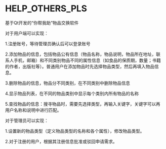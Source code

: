 # HELP_OTHERS_PLS
基于Qt开发的“你帮我助”物品交换软件

对于用户端可以实现：

1.注册账号，等待管理员确认后可以登录账号

2.添加物品的信息，包括物品公有信息（物品名称，物品说明，物品所在地址，联系人手机，邮箱）和不同类别物品不同的属性信息（如食品的保质期，数量；书籍的作者，出版社等）。普通用户在添加物品时先选择物品类型，然后再填入物品信息。

3.删除物品的信息，物品分不同类别，在不同类别中删除物品信息

4.显示物品列表，在不同的物品类别中显示每个类别内所有物品的名称

5.查找物品的信息：搜寻物品时，需要先选择类型，再输入关键字，关键字可以再用户名称和说明中进行匹配。

对于管理员可以实现：

1.设置新的物品类型（定义物品类型的名称和各个属性），修改物品类型。

2.对于注册的用户，根据其注册信息批准或驳回申请需求。
